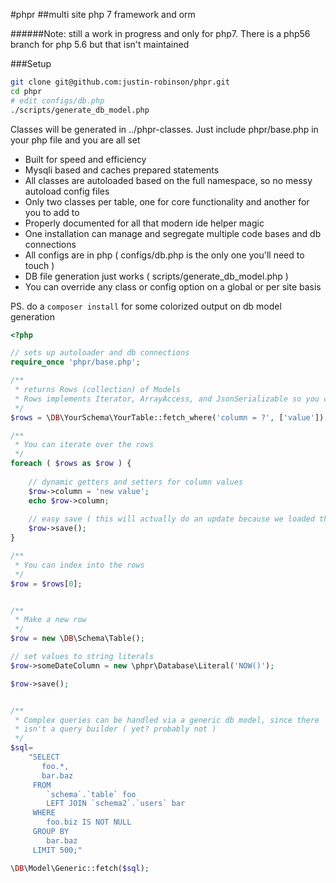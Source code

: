 #phpr
##multi site php 7 framework and orm

######Note: still a work in progress and only for php7. There is a php56 branch for php 5.6 but that isn't maintained

###Setup
```bash
git clone git@github.com:justin-robinson/phpr.git
cd phpr
# edit configs/db.php
./scripts/generate_db_model.php
```
Classes will be generated in ../phpr-classes.  Just include phpr/base.php in your php file and you are all set

* Built for speed and efficiency
* Mysqli based and caches prepared statements
* All classes are autoloaded based on the full namespace, so no messy autoload config files
* Only two classes per table, one for core functionality and another for you to add to
* Properly documented for all that modern ide helper magic
* One installation can manage and segregate multiple code bases and db connections
* All configs are in php ( configs/db.php is the only one you'll need to touch ) 
* DB file generation just works ( scripts/generate_db_model.php )
* You can override any class or config option on a global or per site basis

PS. do a `composer install` for some colorized output on db model generation

```php
<?php

// sets up autoloader and db connections
require_once 'phpr/base.php';

/**
 * returns Rows (collection) of Models
 * Rows implements Iterator, ArrayAccess, and JsonSerializable so you can treat it like an array
 */
$rows = \DB\YourSchema\YourTable::fetch_where('column = ?', ['value']);

/**
 * You can iterate over the rows
 */
foreach ( $rows as $row ) {
    
    // dynamic getters and setters for column values
    $row->column = 'new value';
    echo $row->column;
    
    // easy save ( this will actually do an update because we loaded this row from the database ) 
    $row->save();
}

/**
 * You can index into the rows
 */
$row = $rows[0];


/**
 * Make a new row
 */
$row = new \DB\Schema\Table();

// set values to string literals
$row->someDateColumn = new \phpr\Database\Literal('NOW()');

$row->save();


/**
 * Complex queries can be handled via a generic db model, since there
 * isn't a query builder ( yet? probably not )
 */
$sql=
    "SELECT
       foo.*,
       bar.baz
     FROM
        `schema`.`table` foo
        LEFT JOIN `schema2`.`users` bar
     WHERE
        foo.biz IS NOT NULL
     GROUP BY
        bar.baz
     LIMIT 500;"

\DB\Model\Generic::fetch($sql);

```